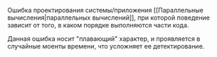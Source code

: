 Ошибка проектирования системы/приложения [[Параллельные вычисления|параллельных вычислений]], при которой поведение зависит от того, в каком порядке выполняются части кода.

Данная ошибка носит "плавающий" характер, и проявляется в случайные моенты времени, что усложняет ее детектирование.